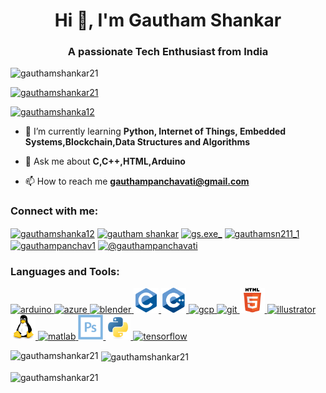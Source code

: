 <h1 align="center">Hi 👋, I'm Gautham Shankar</h1>
<h3 align="center">A passionate Tech Enthusiast from India</h3>

<p align="left"> <img src="https://komarev.com/ghpvc/?username=gauthamshankar21&label=Profile%20views&color=0e75b6&style=flat" alt="gauthamshankar21" /> </p>

<p align="left"> <a href="https://github.com/ryo-ma/github-profile-trophy"><img src="https://github-profile-trophy.vercel.app/?username=gauthamshankar21" alt="gauthamshankar21" /></a> </p>

<p align="left"> <a href="https://twitter.com/gauthamshanka12" target="blank"><img src="https://img.shields.io/twitter/follow/gauthamshanka12?logo=twitter&style=for-the-badge" alt="gauthamshanka12" /></a> </p>

- 🌱 I’m currently learning **Python, Internet of Things, Embedded Systems,Blockchain,Data Structures and Algorithms**

- 💬 Ask me about **C,C++,HTML,Arduino**

- 📫 How to reach me **gauthampanchavati@gmail.com**

<h3 align="left">Connect with me:</h3>
<p align="left">
<a href="https://twitter.com/gauthamshanka12" target="blank"><img align="center" src="https://raw.githubusercontent.com/rahuldkjain/github-profile-readme-generator/master/src/images/icons/Social/twitter.svg" alt="gauthamshanka12" height="30" width="40" /></a>
<a href="https://www.linkedin.com/in/gautham-shankar" target="blank"><img align="center" src="https://raw.githubusercontent.com/rahuldkjain/github-profile-readme-generator/master/src/images/icons/Social/linked-in-alt.svg" alt="gautham shankar" height="30" width="40" /></a>
<a href="https://instagram.com/gs.exe_" target="blank"><img align="center" src="https://raw.githubusercontent.com/rahuldkjain/github-profile-readme-generator/master/src/images/icons/Social/instagram.svg" alt="gs.exe_" height="30" width="40" /></a>
<a href="https://www.codechef.com/users/gauthamsn211_1" target="blank"><img align="center" src="https://cdn.jsdelivr.net/npm/simple-icons@3.1.0/icons/codechef.svg" alt="gauthamsn211_1" height="30" width="40" /></a>
<a href="https://www.hackerrank.com/gauthampanchav1" target="blank"><img align="center" src="https://raw.githubusercontent.com/rahuldkjain/github-profile-readme-generator/master/src/images/icons/Social/hackerrank.svg" alt="gauthampanchav1" height="30" width="40" /></a>
<a href="https://www.hackerearth.com/@gauthampanchavati" target="blank"><img align="center" src="https://raw.githubusercontent.com/rahuldkjain/github-profile-readme-generator/master/src/images/icons/Social/hackerearth.svg" alt="@gauthampanchavati" height="30" width="40" /></a>
</p>

<h3 align="left">Languages and Tools:</h3>
<p align="left"> <a href="https://www.arduino.cc/" target="_blank"> <img src="https://cdn.worldvectorlogo.com/logos/arduino-1.svg" alt="arduino" width="40" height="40"/> </a> <a href="https://azure.microsoft.com/en-in/" target="_blank"> <img src="https://www.vectorlogo.zone/logos/microsoft_azure/microsoft_azure-icon.svg" alt="azure" width="40" height="40"/> </a> <a href="https://www.blender.org/" target="_blank"> <img src="https://download.blender.org/branding/community/blender_community_badge_white.svg" alt="blender" width="40" height="40"/> </a> <a href="https://www.cprogramming.com/" target="_blank"> <img src="https://raw.githubusercontent.com/devicons/devicon/master/icons/c/c-original.svg" alt="c" width="40" height="40"/> </a> <a href="https://www.w3schools.com/cpp/" target="_blank"> <img src="https://raw.githubusercontent.com/devicons/devicon/master/icons/cplusplus/cplusplus-original.svg" alt="cplusplus" width="40" height="40"/> </a> <a href="https://cloud.google.com" target="_blank"> <img src="https://www.vectorlogo.zone/logos/google_cloud/google_cloud-icon.svg" alt="gcp" width="40" height="40"/> </a> <a href="https://git-scm.com/" target="_blank"> <img src="https://www.vectorlogo.zone/logos/git-scm/git-scm-icon.svg" alt="git" width="40" height="40"/> </a> <a href="https://www.w3.org/html/" target="_blank"> <img src="https://raw.githubusercontent.com/devicons/devicon/master/icons/html5/html5-original-wordmark.svg" alt="html5" width="40" height="40"/> </a> <a href="https://www.adobe.com/in/products/illustrator.html" target="_blank"> <img src="https://www.vectorlogo.zone/logos/adobe_illustrator/adobe_illustrator-icon.svg" alt="illustrator" width="40" height="40"/> </a> <a href="https://www.linux.org/" target="_blank"> <img src="https://raw.githubusercontent.com/devicons/devicon/master/icons/linux/linux-original.svg" alt="linux" width="40" height="40"/> </a> <a href="https://www.mathworks.com/" target="_blank"> <img src="https://upload.wikimedia.org/wikipedia/commons/2/21/Matlab_Logo.png" alt="matlab" width="40" height="40"/> </a> <a href="https://www.photoshop.com/en" target="_blank"> <img src="https://raw.githubusercontent.com/devicons/devicon/master/icons/photoshop/photoshop-line.svg" alt="photoshop" width="40" height="40"/> </a> <a href="https://www.python.org" target="_blank"> <img src="https://raw.githubusercontent.com/devicons/devicon/master/icons/python/python-original.svg" alt="python" width="40" height="40"/> </a> <a href="https://www.tensorflow.org" target="_blank"> <img src="https://www.vectorlogo.zone/logos/tensorflow/tensorflow-icon.svg" alt="tensorflow" width="40" height="40"/> </a> </p>

<p><img align="left" src="https://github-readme-stats.vercel.app/api/top-langs?username=gauthamshankar21&show_icons=true&locale=en&layout=compact" alt="gauthamshankar21" /></p>

<p>&nbsp;<img align="center" src="https://github-readme-stats.vercel.app/api?username=gauthamshankar21&show_icons=true&locale=en" alt="gauthamshankar21" /></p>

<p><img align="center" src="https://github-readme-streak-stats.herokuapp.com/?user=gauthamshankar21&" alt="gauthamshankar21" /></p>

